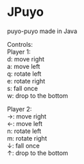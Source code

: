 # JPuyo
puyo-puyo made in Java  
  
Controls:  
Player 1:  
	d: move right  
	a: move left  
	q: rotate left  
	e: rotate right  
	s: fall once  
	w: drop to the bottom  
  
Player 2:  
	→: move right  
	←: move left  
	n: rotate left  
	m: rotate right  
	↓: fall once  
	↑: drop to the bottom  
